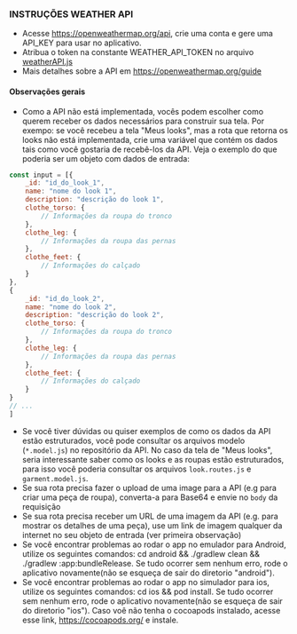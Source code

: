 ### INSTRUÇÕES WEATHER API
- Acesse https://openweathermap.org/api, crie uma conta e gere uma API_KEY para usar no aplicativo. 
- Atribua o token na constante WEATHER_API_TOKEN no arquivo [weatherAPI.js](https://github.com/ggpereira/ELC1001.Frontend/blob/master/src/services/weatherApi.js)
- Mais detalhes sobre a API em https://openweathermap.org/guide

#### Observações gerais

* Como a API não está implementada, vocês podem escolher como querem receber os dados necessários para construir sua tela. Por exempo: se você recebeu a tela "Meus looks", mas a rota que retorna os looks não está implementada, crie uma variável que contém os dados tais como você gostaria de recebê-los da API. Veja o exemplo do que poderia ser um objeto com dados de entrada:

``` js
const input = [{
    _id: "id_do_look_1",
    name: "nome do look 1",
    description: "descrição do look 1",
    clothe_torso: {
        // Informações da roupa do tronco
    },
    clothe_leg: {
        // Informações da roupa das pernas
    },
    clothe_feet: {
        // Informações do calçado
    }
},
{
    _id: "id_do_look_2",
    name: "nome do look 2",
    description: "descrição do look 2",
    clothe_torso: {
        // Informações da roupa do tronco
    },
    clothe_leg: {
        // Informações da roupa das pernas
    },
    clothe_feet: {
        // Informações do calçado
    }
}
// ...
]
```

* Se você tiver dúvidas ou quiser exemplos de como os dados da API estão estruturados, você pode consultar os arquivos modelo (`*.model.js`) no repositório da API. No caso da tela de "Meus looks", seria interessante saber como os looks e as roupas estão estruturados, para isso você poderia consultar os arquivos `look.routes.js` e `garment.model.js`.
* Se sua rota precisa fazer o upload de uma image para a API (e.g para criar uma peça de roupa), converta-a para Base64 e envie no `body` da requisição
* Se sua rota precisa receber um URL de uma imagem da API (e.g. para mostrar os detalhes de uma peça), use um link de imagem qualquer da internet no seu objeto de entrada (ver primeira observação)
* Se você encontrar problemas ao rodar o app no emulador para Android, utilize os seguintes comandos: cd android && ./gradlew clean && ./gradlew :app:bundleRelease. Se tudo ocorrer sem nenhum erro, rode o aplicativo novamente(não se esqueça de sair do diretorio "android").
* Se você encontrar problemas ao rodar o app no simulador para ios, utilize os seguintes comandos: cd ios && pod install. Se tudo ocorrer sem nenhum erro, rode o aplicativo novamente(não se esqueça de sair do diretorio "ios"). Caso voê não tenha o cocoapods instalado, acesse esse link, https://cocoapods.org/ e instale.





